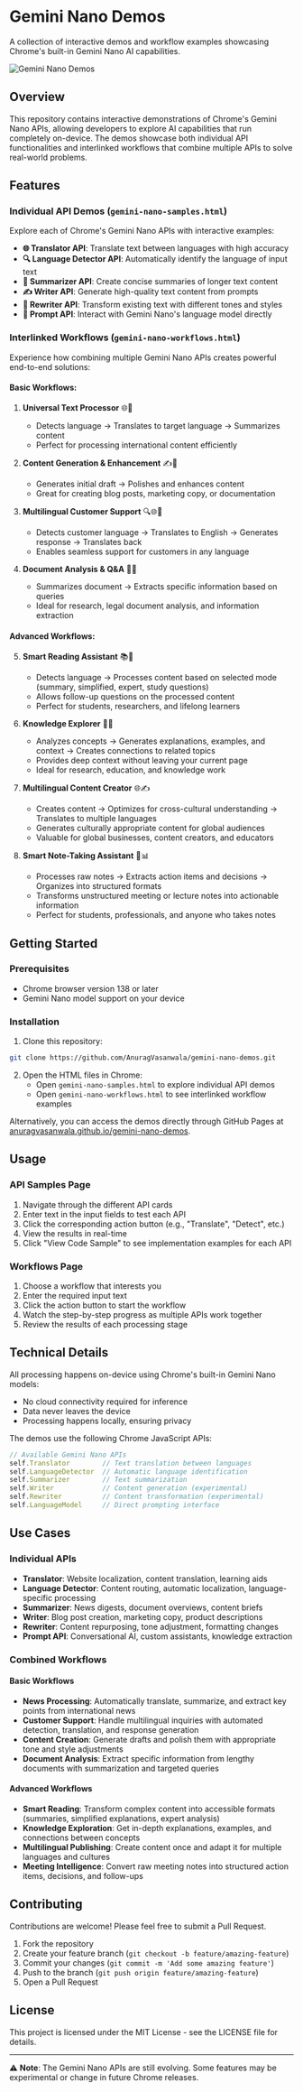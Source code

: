 # Gemini Nano Demos

A collection of interactive demos and workflow examples showcasing Chrome's built-in Gemini Nano AI capabilities.

![Gemini Nano Demos](assets/gemini-nano-featured-image.webp)

## Overview

This repository contains interactive demonstrations of Chrome's Gemini Nano APIs, allowing developers to explore AI capabilities that run completely on-device. The demos showcase both individual API functionalities and interlinked workflows that combine multiple APIs to solve real-world problems.

## Features

### Individual API Demos (`gemini-nano-samples.html`)

Explore each of Chrome's Gemini Nano APIs with interactive examples:

- **🌐 Translator API**: Translate text between languages with high accuracy
- **🔍 Language Detector API**: Automatically identify the language of input text
- **📝 Summarizer API**: Create concise summaries of longer text content
- **✍️ Writer API**: Generate high-quality text content from prompts
- **🔄 Rewriter API**: Transform existing text with different tones and styles
- **💬 Prompt API**: Interact with Gemini Nano's language model directly

### Interlinked Workflows (`gemini-nano-workflows.html`)

Experience how combining multiple Gemini Nano APIs creates powerful end-to-end solutions:

#### Basic Workflows:

1. **Universal Text Processor** 🌐📝
   - Detects language → Translates to target language → Summarizes content
   - Perfect for processing international content efficiently

2. **Content Generation & Enhancement** ✍️🔄
   - Generates initial draft → Polishes and enhances content
   - Great for creating blog posts, marketing copy, or documentation

3. **Multilingual Customer Support** 🔍🌐💬
   - Detects customer language → Translates to English → Generates response → Translates back
   - Enables seamless support for customers in any language

4. **Document Analysis & Q&A** 📝💬
   - Summarizes document → Extracts specific information based on queries
   - Ideal for research, legal document analysis, and information extraction

#### Advanced Workflows:

5. **Smart Reading Assistant** 📚🧠
   - Detects language → Processes content based on selected mode (summary, simplified, expert, study questions)
   - Allows follow-up questions on the processed content
   - Perfect for students, researchers, and lifelong learners

6. **Knowledge Explorer** 🔎🧩
   - Analyzes concepts → Generates explanations, examples, and context → Creates connections to related topics
   - Provides deep context without leaving your current page
   - Ideal for research, education, and knowledge work

7. **Multilingual Content Creator** 🌐✍️
   - Creates content → Optimizes for cross-cultural understanding → Translates to multiple languages
   - Generates culturally appropriate content for global audiences
   - Valuable for global businesses, content creators, and educators

8. **Smart Note-Taking Assistant** 📝📊
   - Processes raw notes → Extracts action items and decisions → Organizes into structured formats
   - Transforms unstructured meeting or lecture notes into actionable information
   - Perfect for students, professionals, and anyone who takes notes

## Getting Started

### Prerequisites

- Chrome browser version 138 or later
- Gemini Nano model support on your device

### Installation

1. Clone this repository:
```bash
git clone https://github.com/AnuragVasanwala/gemini-nano-demos.git
```

2. Open the HTML files in Chrome:
   - Open `gemini-nano-samples.html` to explore individual API demos
   - Open `gemini-nano-workflows.html` to see interlinked workflow examples

Alternatively, you can access the demos directly through GitHub Pages at [anuragvasanwala.github.io/gemini-nano-demos](https://anuragvasanwala.github.io/gemini-nano-demos).

## Usage

### API Samples Page

1. Navigate through the different API cards
2. Enter text in the input fields to test each API
3. Click the corresponding action button (e.g., "Translate", "Detect", etc.)
4. View the results in real-time
5. Click "View Code Sample" to see implementation examples for each API

### Workflows Page

1. Choose a workflow that interests you
2. Enter the required input text
3. Click the action button to start the workflow
4. Watch the step-by-step progress as multiple APIs work together
5. Review the results of each processing stage

## Technical Details

All processing happens on-device using Chrome's built-in Gemini Nano models:

- No cloud connectivity required for inference
- Data never leaves the device
- Processing happens locally, ensuring privacy

The demos use the following Chrome JavaScript APIs:

```javascript
// Available Gemini Nano APIs
self.Translator        // Text translation between languages
self.LanguageDetector  // Automatic language identification
self.Summarizer        // Text summarization
self.Writer            // Content generation (experimental)
self.Rewriter          // Content transformation (experimental)
self.LanguageModel     // Direct prompting interface
```

## Use Cases

### Individual APIs

- **Translator**: Website localization, content translation, learning aids
- **Language Detector**: Content routing, automatic localization, language-specific processing
- **Summarizer**: News digests, document overviews, content briefs
- **Writer**: Blog post creation, marketing copy, product descriptions
- **Rewriter**: Content repurposing, tone adjustment, formatting changes
- **Prompt API**: Conversational AI, custom assistants, knowledge extraction

### Combined Workflows

#### Basic Workflows
- **News Processing**: Automatically translate, summarize, and extract key points from international news
- **Customer Support**: Handle multilingual inquiries with automated detection, translation, and response generation
- **Content Creation**: Generate drafts and polish them with appropriate tone and style adjustments
- **Document Analysis**: Extract specific information from lengthy documents with summarization and targeted queries

#### Advanced Workflows
- **Smart Reading**: Transform complex content into accessible formats (summaries, simplified explanations, expert analysis)
- **Knowledge Exploration**: Get in-depth explanations, examples, and connections between concepts
- **Multilingual Publishing**: Create content once and adapt it for multiple languages and cultures
- **Meeting Intelligence**: Convert raw meeting notes into structured action items, decisions, and follow-ups

## Contributing

Contributions are welcome! Please feel free to submit a Pull Request.

1. Fork the repository
2. Create your feature branch (`git checkout -b feature/amazing-feature`)
3. Commit your changes (`git commit -m 'Add some amazing feature'`)
4. Push to the branch (`git push origin feature/amazing-feature`)
5. Open a Pull Request

## License

This project is licensed under the MIT License - see the LICENSE file for details.

---

⚠️ **Note**: The Gemini Nano APIs are still evolving. Some features may be experimental or change in future Chrome releases.